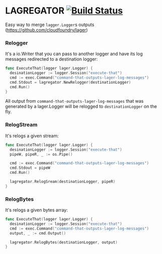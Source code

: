 # LAGREGATOR [![Build Status](https://travis-ci.org/lostmars/lagregator.svg?branch=master)](https://travis-ci.org/lostmars/lagregator)

Easy way to merge `lagger.Logger`s outputs (https://github.com/cloudfoundry/lager)


### Relogger

It's a io.Writer that you can pass to another logger and have its log messages redirected to a destination logger:

```go
func ExecuteThat(logger lager.Logger) {
  desinationLogger := logger.Session("execute-that")
  cmd := exec.Command("command-that-outputs-lager-log-messages")
  cmd.Stdout = lagregator.NewRelogger(destinationLogger)
  cmd.Run()
}
```

All output from `command-that-outputs-lager-log-messages` that was generated by a lager.Logger will
be relogged to `destinationLogger` on the fly.


### RelogStream

It's relogs a given stream:

```go
func ExecuteThat(logger lager.Logger) {
  desinationLogger := logger.Session("execute-that")
  pipeW, pipeR, _ := os.Pipe()

  cmd := exec.Command("command-that-outputs-lager-log-messages")
  cmd.Stdout = pipeW
  cmd.Run()

  lagregator.RelogSream(destinationLogger, pipeR)
}
```

### RelogBytes

It's relogs a given bytes array:

```go
func ExecuteThat(logger lager.Logger) {
  desinationLogger := logger.Session("execute-that")
  cmd := exec.Command("command-that-outputs-lager-log-messages")
  output, _ := cmd.Output()

  lagregator.RelogBytes(destinationLogger, output)
}
```

